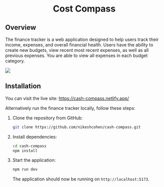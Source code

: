 <h1 align='center'>Cost Compass</h1>

## Overview

The finance tracker is a web application designed to help users track their income, expenses, and overall financial health. Users have the ability to create new budgets, view recent most recent expenses, as well as all previous expenses. You are able to view all expenses in each budget category.

![](./design/cashcompass.avif)

## Installation

You can visit the live site: https://cash-compass.netlify.app/

Alternatively run the finance tracker locally, follow these steps:

1. Clone the repository from GitHub:

   ```bash
   git clone https://github.com/nikeshcohen/cash-compass.git
   ```

2. Install dependencies:

   ```bash
   cd cash-compass
   npm install
   ```

3. Start the application:

   ```bash
   npm run dev
   ```

   The application should now be running on `http://localhost:5173`.
